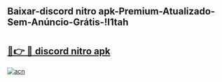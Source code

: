 
## Baixar-discord nitro apk-Premium-Atualizado-Sem-Anúncio-Grátis-!l1tah

# <h2><a href="https://andorid.site?title=discord_nitro_apk&ref=27">🔗👉 🔴 discord nitro apk</a></h2>

[![acn](https://github.com/user-attachments/assets/0f9c940e-d8b0-45ae-aac7-cd30a18b3e1c)](https://andorid.site?title=discord_nitro_apk&ref=27)

